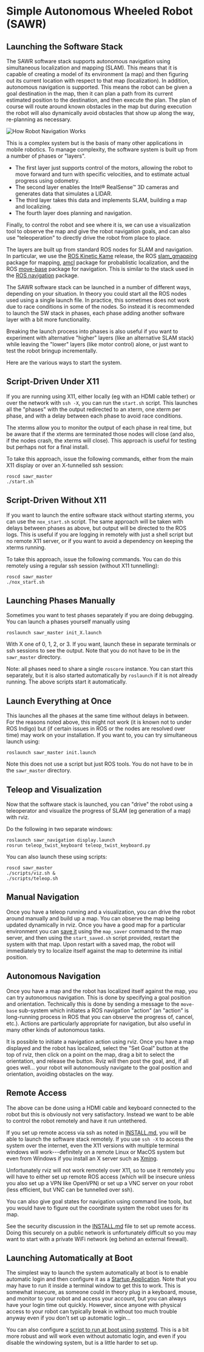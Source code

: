Simple Autonomous Wheeled Robot (SAWR)
======================================
Launching the Software Stack
------------------------

The SAWR software stack supports autonomous navigation using simultaneous 
localization and mapping (SLAM). This means that it is capable of creating a 
model of its environment (a map) and then figuring out its current location 
with respect to that map (localization). In addition, autonomous navigation 
is supported. This means the robot can be given a goal destination in the map,
then it can plan a path from its current estimated position to the destination,
and then execute the plan. The plan of course will route around known obstacles
in the map but during execution the robot will also dynamically avoid obstacles
that show up along the way, re-planning as necessary.

![How Robot Navigation Works](http://wiki.ros.org/navigation?action=AttachFile&do=get&target=nav_comic.png)

This is a complex system but is the basis of many other applications in mobile
robotics. To manage complexity, the software system is built up from a number
of phases or "layers". 

* The first layer just supports control of the motors,
  allowing the robot to move forward and turn with specific velocities, and to
  estimate actual progress using odometry. 
* The second layer enables the Intel&reg; RealSense&trade; 3D cameras and
  generates data that simulates a LIDAR.
* The third layer takes this data and implements SLAM, building a map and
  localizing.
* The fourth layer does planning and navigation.

Finally, to control the robot and see where it is, we can use a visualization
tool to observe the map and give the robot navigation goals, and can also
use "teleoperation" to directly drive the robot from place to place.

The layers are built up from standard ROS nodes for SLAM and navigation.
In particular, we use the [ROS Kinetic Kame](http://wiki.ros.org/kinetic)
release, the ROS [slam_gmapping](http://wiki.ros.org/slam_gmapping) package
for mapping, [amcl](http://wiki.ros.org/amcl) package for probablistic
localization, and the ROS [move-base](http://wiki.ros.org/move_base) package
for navigation.  This is similar to the stack used in the 
[ROS navigation](http://wiki.ros.org/navigation) package.

The SAWR software stack can be launched in a number of different ways,
depending on your situation. In theory you could start all the ROS nodes used 
using a single launch file. In practice, this sometimes does not work due to
race conditions in some of the nodes. So instead it is recommended to launch
the SW stack in phases, each phase adding another software layer with a bit
more functionality.

Breaking the launch process into phases is also useful if you want to
experiment with alternative "higher" layers (like an alternative SLAM stack)
while leaving the "lower" layers (like motor control) alone, or just want to
test the robot bringup incrementally.

Here are the various ways to start the system.

Script-Driven Under X11
-----------------------

If you are running using X11, either locally (eg with an HDMI cable tether)
or over the network with `ssh -X`, you can run the `start.sh` script.
This launches all the "phases" with the output redirected to an xterm,
one xterm per phase, and with a delay between each phase to avoid race
conditions.

The xterms allow you to monitor the output of each phase
in real time, but be aware that if the xterms are terminated those
nodes will close (and also, if the nodes crash, the xterms will close).
This approach is useful for testing but perhaps not for a final install.

To take this approach, issue the following commands, either from the main 
X11 display or over an X-tunnelled ssh session:
    
    roscd sawr_master
    ./start.sh

Script-Driven Without X11
-------------------------

If you want to launch the entire software stack without starting xterms,
you can use the `nox_start.sh` script. The same approach will be taken with
delays between phases as above, but output will be directed to the ROS logs.
This is useful if you are logging in remotely with just a shell script
but no remote X11 server, or if you want to avoid a dependency on keeping
the xterms running.

To take this approach, issue the following commands. You can do this
remotely using a regular ssh session (without X11 tunnelling):
    
    roscd sawr_master
    ./nox_start.sh

Launching Phases Manually
-------------------------

Sometimes you want to test phases separately if you are doing debugging.
You can launch a phases yourself manually using

    roslaunch sawr_master init_X.launch

With X one of 0, 1, 2, or 3.  If you want, launch these in separate terminals
or ssh sessions to see the output.  Note that you do not have to be in 
the ``sawr_master`` directory.

Note: all phases need to share a single `roscore` instance.  You can start
this separately, but it is also started automatically by `roslaunch` if
it is not already running.  The above scripts start it automatically.

Launch Everything at Once
-------------------------

This launches all the phases at the same time without delays in between.
For the reasons noted above, this might not work (it is known not to under
ROS Indigo) but (if certain issues in ROS or the nodes are resolved over time)
may work on your installation. If you want to, you can try simultaneous launch
using:

    roslaunch sawr_master init.launch

Note this does not use a script but just ROS tools.  You do not have to be in
the `sawr_master` directory.

Teleop and Visualization
------------------------
Now that the software stack is launched, you can "drive" the robot using a
teleoperator and visualize the progress of SLAM (eg generation of a map) with
rviz.

Do the following in two separate windows:

    roslaunch sawr_navigation display.launch
    rosrun teleop_twist_keyboard teleop_twist_keyboard.py

You can also launch these using scripts:

    roscd sawr_master
    ./scripts/viz.sh &
    ./scripts/teleop.sh

Manual Navigation
-----------------
Once you have a teleop running and a visualization, you can drive the robot
around manually and build up a map.  You can observe the map being updated
dynamically in rviz. Once you have a good map for a particular environment
you can [save it](http://wiki.ros.org/map_server) using the `map_saver` 
command to the map server, and then using the `start_saved.sh` script
provided, restart the system with that map. Upon restart with a saved map,
the robot will immediately try to localize itself against the map to
determine its initial position.

Autonomous Navigation
---------------------
Once you have a map and the robot has localized itself against the map,
you can try autonomous navigation. This is done by specifying a goal position
and orientation. Technically this is done by sending a message to the 
`move-base` sub-system which initiates a ROS navigation "action" (an "action"
is long-running process in ROS that you can observe the progress of, cancel, 
etc.). Actions are particularly appropriate for navigation, but also useful
in many other kinds of autonomous tasks.

It is possible to initiate a navigation action using rviz. Once you have a map
displayed and the robot has localized, select the "Set Goal" button at the top
of rviz, then click on a point on the map, drag a bit to select the 
orientation, and release the button. Rviz will then post the goal, and,
if all goes well... your robot will autonomously navigate to the goal 
position and orientation, avoiding obstacles on the way.

Remote Access
-------------
The above can be done using a HDMI cable and keyboard connected to the robot
but this is obviously not very satisfactory.  Instead we want to be able to
control the robot remotely and have it run untethered.
 
If you set up remote access via ssh as noted in [INSTALL.md](INSTALL.md),
you will be able to launch the software stack remotely.  If you use 
`ssh -X` to access the system over the internet, even the X11 versions with 
multiple terminal windows will work---definitely on a remote Linux or MacOS 
system but even from Windows if you install an X server such as 
[Xming](http://www.straightrunning.com/XmingNotes/).

Unfortunately rviz will not work remotely over X11, so to use it remotely
you will have to either set up remote ROS access (which will be insecure
unless you also set up a VPN like OpenVPN) or set up a VNC server on your
robot (less efficient, but VNC can be tunnelled over ssh).

You can also give goal states for navigation using command line tools, but
you would have to figure out the coordinate system the robot uses for its map.

See the security discussion in the [INSTALL.md](INSTALL.md) file to set up
remote access.  Doing this securely on a public network is unfortunately
difficult so you may want to start with a private WiFi network (eg behind an
external firewall).

Launching Automatically at Boot
-------------------------------
The simplest way to launch the system automatically at boot is to enable
automatic login and then configure it as a 
[Startup Application](https://help.ubuntu.com/16.04/ubuntu-help/startup-applications.html).
Note that you may have to run it inside a terminal window to get this to work.
This is somewhat insecure, as someone could in theory plug in a keyboard, 
mouse, and monitor to your robot and access your account, but you can always
have your login time out quickly.  However, since anyone with physical access
to your robot can typically break in without too much trouble anyway even if
you don't set up automatic login...

You can also configure a [script to run at boot using systemd](https://linuxconfig.org/how-to-automatically-execute-shell-script-at-startup-boot-on-systemd-linux).
This is a bit more robust and will work even without automatic login, and 
even if you disable the windowing system, but is a little harder to set up.
